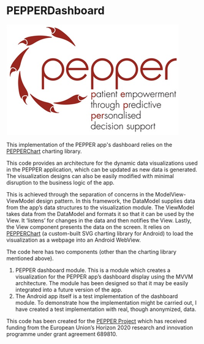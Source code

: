 # PEPPERDashboard
![](https://github.com/alexrussellbrookes/PEPPERChart/blob/master/images/PEPPER_Logo.jpg)

This implementation of the PEPPER app's dashboard relies on the [PEPPERChart](https://github.com/alexrussellbrookes/PEPPERChart) charting 
library.

This code provides an architecture for the dynamic data visualizations used in the PEPPER application, which can be updated as new data 
is generated. The visualization designs can also be easily modified with minimal disruption to the business logic of the app. 

This is achieved through the separation of concerns in the ModelView-ViewModel design pattern. In this framework, the DataModel supplies 
data from the app’s data structures to the visualization module. The ViewModel takes data from the DataModel and formats it so that it can 
be used by the View. It ‘listens’ for changes in the data and then notifies the View. Lastly, the View component presents the data on the 
screen. It relies on [PEPPERChart](https://github.com/alexrussellbrookes/PEPPERChart) (a custom-built SVG charting library for Android) to 
load the visualization as a webpage into an Android WebView. 

The code here has two components (other than the charting library mentioned above).
1.	PEPPER dashboard module. This is a module which creates a visualization for the PEPPER app’s dashboard display using the MVVM 
architecture. The module has been designed so that it may be easily integrated into a future version of the app. 
2. The Android app itself is a test implementation of the dashboard module. To demonstrate how the implementation might be 
carried out, I have created a test implementation with real, though anonymized, data. 


This code has been created for the [PEPPER Project](http://www.pepper.eu.com/) which has received funding from the European Union’s 
Horizon 2020 research and innovation programme under grant agreement 689810.
